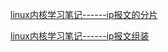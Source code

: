 [linux内核学习笔记------ip报文的分片](https://blog.csdn.net/opens_tym/article/details/17658569)

[linux内核学习笔记------ip报文组装](https://blog.csdn.net/opens_tym/article/details/17737419)

